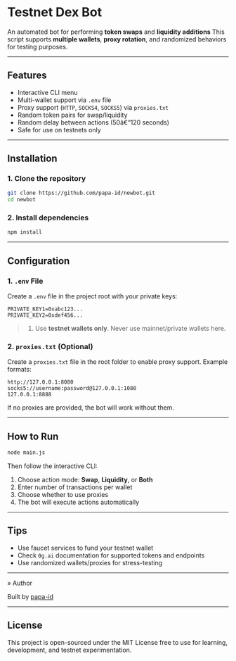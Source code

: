 
# Testnet Dex Bot

An automated bot for performing **token swaps** and **liquidity additions**  This script supports **multiple wallets**, **proxy rotation**, and randomized behaviors for testing purposes.

---

## Features

-  Interactive CLI menu
-  Multi-wallet support via `.env` file
-  Proxy support (`HTTP`, `SOCKS4`, `SOCKS5`) via `proxies.txt`
-  Random token pairs for swap/liquidity
-  Random delay between actions (50â€“120 seconds)
-  Safe for use on testnets only

---

##  Installation

### 1. Clone the repository

```bash
git clone https://github.com/papa-id/newbot.git
cd newbot
```

### 2. Install dependencies

```bash
npm install
```

---

##  Configuration

### 1. `.env` File

Create a `.env` file in the project root with your private keys:

```
PRIVATE_KEY1=0xabc123...
PRIVATE_KEY2=0xdef456...
```

> 1. Use **testnet wallets only**. Never use mainnet/private wallets here.

### 2. `proxies.txt` (Optional)

Create a `proxies.txt` file in the root folder to enable proxy support. Example formats:

```
http://127.0.0.1:8080
socks5://username:password@127.0.0.1:1080
127.0.0.1:8888
```

If no proxies are provided, the bot will work without them.

---

## How to Run

```bash
node main.js
```

Then follow the interactive CLI:

1. Choose action mode: **Swap**, **Liquidity**, or **Both**
2. Enter number of transactions per wallet
3. Choose whether to use proxies
4. The bot will execute actions automatically

---


## Tips

- Use faucet services to fund your testnet wallet
- Check `0g.ai` documentation for supported tokens and endpoints
- Use randomized wallets/proxies for stress-testing

---

» Author

Built by [papa-id](https://github.com/papa-id)

---

## License

This project is open-sourced under the MIT License free to use for learning, development, and testnet experimentation.
